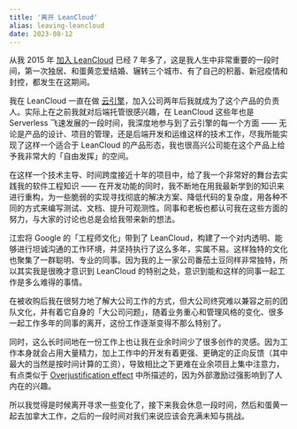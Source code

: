 ```yaml
---
title: '离开 LeanCloud'
alias: leaving-leancloud
date: 2023-08-12
---
```


从我 2015 年 [加入 LeanCloud](https://jysperm.me/2015/11/join-leancloud) 已经 7 年多了，这是我人生中非常重要的一段时间，第一次独居、和蛋黄恋爱结婚、辗转三个城市、有了自己的积蓄、新冠疫情和封控，都发生在这期间。

我在 LeanCloud 一直在做 [云引擎](https://www.leancloud.cn/engine/)，加入公司两年后我就成为了这个产品的负责人。实际上在之前我就对后端托管很感兴趣，在 LeanCloud 这些年也是 Serverless 飞速发展的一段时间，我深度地参与到了云引擎的每一个方面 —— 无论是产品的设计、项目的管理，还是后端开发和运维这样的技术工作，尽我所能实现了这样一个适合于 LeanCloud 的产品形态，我也很高兴公司能在这个产品上给予我非常大的「自由发挥」的空间。

在这样一个技术主导、时间跨度接近十年的项目中，给了我一个非常好的舞台去实践我的软件工程知识 —— 在开发功能的同时，我不断地在用我最新学到的知识来进行重构，为一些脆弱的实现寻找彻底的解决方案、降低代码的复杂度，用各种不同的方式来编写测试、文档、提升可观测性。同事和老板也都认可我在这些方面的努力，与大家的讨论也总是会给我带来新的想法。

江宏将 Google 的「工程师文化」带到了 LeanCloud，构建了一个对内透明、能够进行坦诚沟通的工作环境，并坚持执行了这么多年，实属不易。这样独特的文化也聚集了一群聪明、专业的同事。因为我的上一家公司番茄土豆同样非常独特，所以其实我是很晚才意识到 LeanCloud 的特别之处，意识到能和这样的同事一起工作是多么难得的事情。

在被收购后我在很努力地了解大公司工作的方式，但大公司终究难以兼容之前的团队文化，并有着它自身的「大公司问题」，随着业务重心和管理风格的变化、很多一起工作多年的同事的离开，这份工作逐渐变得不那么特别了。

同时，这么长时间地在一份工作上也让我在业余时间少了很多创作的灵感。因为工作本身就会占用大量精力，加上工作中的开发有着更强、更确定的正向反馈（其中最大的当然是按时间计算的工资），导致相比之下更难在业余项目上集中注意力，有点类似于 [Overjustification effect](https://en.wikipedia.org/wiki/Overjustification_effect) 中所描述的，因为外部激励过强影响到了人内在的兴趣。

所以我觉得是时候离开寻求一些变化了，接下来我会休息一段时间，然后和蛋黄一起去加拿大工作，之后的一段时间对我们来说应该会充满未知与挑战。

